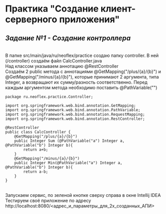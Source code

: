 # Практика "Создание клиент-серверного приложения"
## _**Задание №1 -  Создание контроллера**_ 

<br>
В папке src/main/java/ru/neoflex/practice создаю папку controller. В ней (/controller) создаём файл CalcController.java <br>
Над классом указываем аннотацию @RestController<br>
Создаём 2 public метода с аннотациями @GetMapping("/plus/{a}/{b}") и @GetMapping("/minus/{a}/{b}"), которые принимают 2 аргумента, типа Integer, а возвращают их сумму/разность соответственно. Перед каждым аргументом метода необходимо поставить @PathVariable("<a или b соответственно для каждого аргумента>")
<br>
  
```
package ru.neoflex.practice.Controller;

import org.springframework.web.bind.annotation.GetMapping;
import org.springframework.web.bind.annotation.PathVariable;
import org.springframework.web.bind.annotation.RequestMapping;
import org.springframework.web.bind.annotation.RestController;

@RestController
public class CalcController {
    @GetMapping("/plus/{a}/{b}")
    public Integer Sum (@PathVariable("a") Integer a, @PathVariable("b") Integer b){
        return a+b;
    }
    @GetMapping("/minus/{a}/{b}")
    public Integer Min(@PathVariable("a") Integer a, @PathVariable("b") Integer b){
        return a-b;
    }
}
```
<br>
Запускаем сервис, по зеленой кнопке сверху справа в окне Intellij IDEA <br>
Тестируем своё приложение по адресу http://localhost:8080/<адрес_и_параметры_для_2х_созданных_АПИ> <br>
